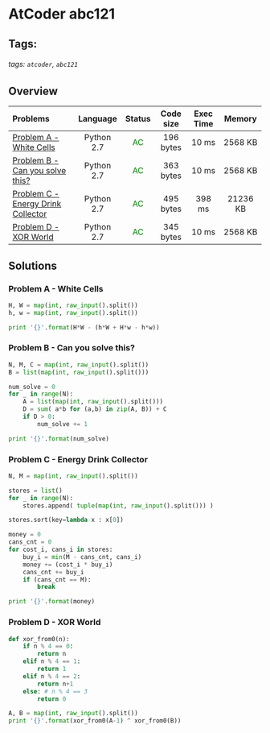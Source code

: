 # AtCoder abc121

## Tags:
###### tags: `atcoder`, `abc121`

## Overview
| Problems | Language  | Status | Code size | Exec Time | Memory |  
| :-------- | :--------: | :--------: | :--------: | :--------: | :--------: |
| [Problem A - White Cells](https://atcoder.jp/contests/abc121/tasks/abc121_a) | Python 2.7 | <span style="color:green">AC</span> |  196 bytes |  10 ms |  2568 KB |
| [Problem B - Can you solve this?](https://atcoder.jp/contests/abc121/tasks/abc121_b) | Python 2.7 | <span style="color:green">AC</span> |  363 bytes |  10 ms |  2568 KB |
| [Problem C - Energy Drink Collector](https://atcoder.jp/contests/abc121/tasks/abc121_c) | Python 2.7 | <span style="color:green">AC</span> |  495 bytes |  398 ms |  21236 KB |
| [Problem D - XOR World](https://atcoder.jp/contests/abc121/tasks/abc121_d) | Python 2.7 | <span style="color:green"> AC </span> | 345 bytes | 10 ms | 2568 KB |


## Solutions
### Problem A - White Cells
```python
H, W = map(int, raw_input().split())
h, w = map(int, raw_input().split())

print '{}'.format(H*W - (h*W + H*w - h*w))
```

### Problem B - Can you solve this?

```python
N, M, C = map(int, raw_input().split())
B = list(map(int, raw_input().split()))

num_solve = 0
for _ in range(N):
    A = list(map(int, raw_input().split()))
    D = sum( a*b for (a,b) in zip(A, B)) + C
    if D > 0:
        num_solve += 1

print '{}'.format(num_solve)
```

### Problem C - Energy Drink Collector
```python
N, M = map(int, raw_input().split())

stores = list()
for _ in range(N):
    stores.append( tuple(map(int, raw_input().split())) )

stores.sort(key=lambda x : x[0])

money = 0
cans_cnt = 0
for cost_i, cans_i in stores:
    buy_i = min(M - cans_cnt, cans_i)
    money += (cost_i * buy_i)
    cans_cnt += buy_i
    if (cans_cnt == M):
        break

print '{}'.format(money)
```
### Problem D - XOR World
```python
def xor_from0(n):
    if n % 4 == 0:
        return n
    elif n % 4 == 1:
        return 1
    elif n % 4 == 2:
        return n+1
    else: # n % 4 == 3
        return 0

A, B = map(int, raw_input().split())
print '{}'.format(xor_from0(A-1) ^ xor_from0(B))
```
